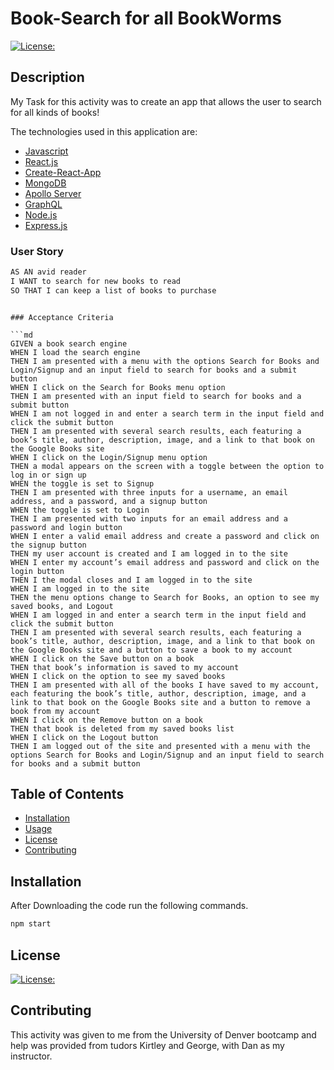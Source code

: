 # Book-Search for all BookWorms

[![License:](https://img.shields.io/badge/License-MIT-yellow.svg)](https://opensource.org/licenses/MIT)

## Description
My Task for this activity was to create an app that allows the user to search for all kinds of books!

The technologies used in this application are:
- [Javascript](https://www.javascript.com/)
- [React.js](https://reactjs.com/)
- [Create-React-App](https://create-react-app.dev/)
- [MongoDB](https://www.mongodb.com/)
- [Apollo Server](https://www.apollographql.com/)
- [GraphQL](https://graphql.org/)
- [Node.js](https://nodejs.org/en/)
- [Express.js](https://expressjs.com/)


### User Story

```md
AS AN avid reader
I WANT to search for new books to read
SO THAT I can keep a list of books to purchase
```
```

### Acceptance Criteria

```md
GIVEN a book search engine
WHEN I load the search engine
THEN I am presented with a menu with the options Search for Books and Login/Signup and an input field to search for books and a submit button
WHEN I click on the Search for Books menu option
THEN I am presented with an input field to search for books and a submit button
WHEN I am not logged in and enter a search term in the input field and click the submit button
THEN I am presented with several search results, each featuring a book’s title, author, description, image, and a link to that book on the Google Books site
WHEN I click on the Login/Signup menu option
THEN a modal appears on the screen with a toggle between the option to log in or sign up
WHEN the toggle is set to Signup
THEN I am presented with three inputs for a username, an email address, and a password, and a signup button
WHEN the toggle is set to Login
THEN I am presented with two inputs for an email address and a password and login button
WHEN I enter a valid email address and create a password and click on the signup button
THEN my user account is created and I am logged in to the site
WHEN I enter my account’s email address and password and click on the login button
THEN I the modal closes and I am logged in to the site
WHEN I am logged in to the site
THEN the menu options change to Search for Books, an option to see my saved books, and Logout
WHEN I am logged in and enter a search term in the input field and click the submit button
THEN I am presented with several search results, each featuring a book’s title, author, description, image, and a link to that book on the Google Books site and a button to save a book to my account
WHEN I click on the Save button on a book
THEN that book’s information is saved to my account
WHEN I click on the option to see my saved books
THEN I am presented with all of the books I have saved to my account, each featuring the book’s title, author, description, image, and a link to that book on the Google Books site and a button to remove a book from my account
WHEN I click on the Remove button on a book
THEN that book is deleted from my saved books list
WHEN I click on the Logout button
THEN I am logged out of the site and presented with a menu with the options Search for Books and Login/Signup and an input field to search for books and a submit button
```


## Table of Contents

- [Installation](#installation)
- [Usage](#usage)
- [License](#license)
- [Contributing](#contributing)


## Installation
After Downloading the code run the following commands.

```bash
npm start
```


## License

[![License:](https://img.shields.io/badge/License-MIT-yellow.svg)](https://opensource.org/licenses/MIT)


## Contributing

This activity was given to me from the University of Denver bootcamp and help was provided from tudors Kirtley and George, with Dan as my instructor.
